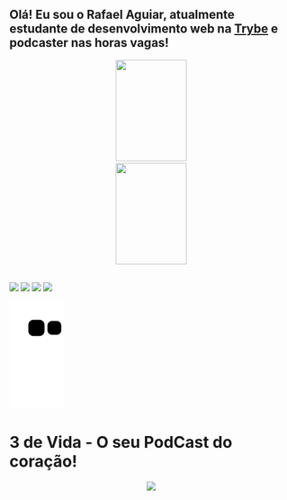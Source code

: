 ## Olá! Eu sou o Rafael Aguiar, atualmente estudante de desenvolvimento web na [Trybe](www.betrybe.com) e podcaster nas horas vagas!

<div align="center">
  <a href="https://github.com/Terule">
  <img height="180em" width="50%" src="https://github-readme-stats.vercel.app/api?username=Terule&show_icons=true&theme=tokyonight&include_all_commits=true&count_private=true"/>
  <img height="180em" width="50%" src="https://github-readme-stats.vercel.app/api/top-langs/?username=Terule&layout=compact&langs_count=7&theme=tokyonight"/>
</div>
  
  <!-- <div style="display: inline_block"><br>
  <img align="center" alt="Rafa-Js" height="30" width="40" src="https://raw.githubusercontent.com/devicons/devicon/master/icons/javascript/javascript-plain.svg">
  <img align="center" alt="Rafa-Ts" height="30" width="40" src="https://raw.githubusercontent.com/devicons/devicon/master/icons/typescript/typescript-plain.svg">
  <img align="center" alt="Rafa-React" height="30" width="40" src="https://raw.githubusercontent.com/devicons/devicon/master/icons/react/react-original.svg">
  <img align="center" alt="Rafa-HTML" height="30" width="40" src="https://raw.githubusercontent.com/devicons/devicon/master/icons/html5/html5-original.svg">
  <img align="center" alt="Rafa-CSS" height="30" width="40" src="https://raw.githubusercontent.com/devicons/devicon/master/icons/css3/css3-original.svg">
  <img align="center" alt="Rafa-Python" height="30" width="40" src="https://raw.githubusercontent.com/devicons/devicon/master/icons/python/python-original.svg">
  <img align="center" alt="Rafa-Csharp" height="30" width="40" src="https://raw.githubusercontent.com/devicons/devicon/master/icons/csharp/csharp-original.svg">
</div> -->
  
  ##
  
  <div> 
  <a href="https://instagram.com/aguiar_fael" target="_blank"><img src="https://img.shields.io/badge/-Instagram-%23E4405F?style=for-the-badge&logo=instagram&logoColor=white" target="_blank"></a>
 	<a href="https://www.twitch.tv/terule" target="_blank"><img src="https://img.shields.io/badge/Twitch-9146FF?style=for-the-badge&logo=twitch&logoColor=white" target="_blank"></a>
  <a href = "mailto:terule@gmail.com"><img src="https://img.shields.io/badge/-Gmail-%23333?style=for-the-badge&logo=gmail&logoColor=white" target="_blank"></a>
  <a href="https://www.linkedin.com/in/aguiar-fael" target="_blank"><img src="https://img.shields.io/badge/-LinkedIn-%230077B5?style=for-the-badge&logo=linkedin&logoColor=white" target="_blank"></a> 
 
  ![Snake animation](https://github.com/Terule/terule/blob/output/github-contribution-grid-snake.svg)
 
</div>
  
  # 3 de Vida - O seu PodCast do coração!
  
  <div align="center">
     <a href="https://linktr.ee/3devida" target="_blank"><img hight="200px" width="200px" src="https://i.ibb.co/SRJ347B/3-de-vida-Logo-2-3000x3000-cantos-redondos-01.png" target="_blank"></a>
     
  </div>
